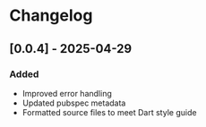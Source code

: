 # Changelog

## [0.0.4] - 2025-04-29
### Added
- Improved error handling
- Updated pubspec metadata
- Formatted source files to meet Dart style guide

